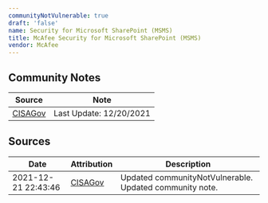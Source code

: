 ```yaml
---
communityNotVulnerable: true
draft: 'false'
name: Security for Microsoft SharePoint (MSMS)
title: McAfee Security for Microsoft SharePoint (MSMS)
vendor: McAfee
---
```




## Community Notes
| Source | Note |
| --- | --- |
| [CISAGov](https://raw.githubusercontent.com/cisagov/log4j-affected-db/develop/README.md) | Last Update: 12/20/2021 |

## Sources
| Date | Attribution | Description |
| --- | --- | --- |
| 2021-12-21 22:43:46 | [CISAGov](https://raw.githubusercontent.com/cisagov/log4j-affected-db/develop/README.md) | Updated communityNotVulnerable. Updated community note.  |
